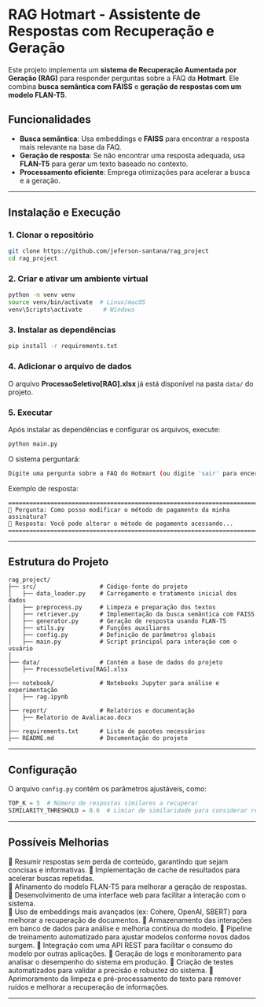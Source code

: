 # RAG Hotmart - Assistente de Respostas com Recuperação e Geração

Este projeto implementa um **sistema de Recuperação Aumentada por Geração (RAG)** para responder perguntas sobre a FAQ da **Hotmart**. Ele combina **busca semântica com FAISS** e **geração de respostas com um modelo FLAN-T5**.

##  **Funcionalidades**
-  **Busca semântica**: Usa embeddings e **FAISS** para encontrar a resposta mais relevante na base da FAQ.
-  **Geração de resposta**: Se não encontrar uma resposta adequada, usa **FLAN-T5** para gerar um texto baseado no contexto.
-  **Processamento eficiente**: Emprega otimizações para acelerar a busca e a geração.

---

##  **Instalação e Execução**
###  **1. Clonar o repositório**
```bash
git clone https://github.com/jeferson-santana/rag_project
cd rag_project  
```

###  **2. Criar e ativar um ambiente virtual**
```bash
python -m venv venv
source venv/bin/activate  # Linux/macOS
venv\Scripts\activate      # Windows
```

###  **3. Instalar as dependências**
```bash
pip install -r requirements.txt
```

###  **4. Adicionar o arquivo de dados**
O arquivo **ProcessoSeletivo[RAG].xlsx** já está disponível na pasta `data/` do projeto. 

###  **5. Executar**
Após instalar as dependências e configurar os arquivos, execute:
```bash
python main.py
```

O sistema perguntará:
```bash
Digite uma pergunta sobre a FAQ do Hotmart (ou digite 'sair' para encerrar):
```
Exemplo de resposta:
```
================================================================================
🔹 Pergunta: Como posso modificar o método de pagamento da minha assinatura?
🎯 Resposta: Você pode alterar o método de pagamento acessando...
================================================================================
```

---

##  **Estrutura do Projeto**
```
rag_project/
├── src/                  # Código-fonte do projeto
│   ├── data_loader.py    # Carregamento e tratamento inicial dos dados
│   ├── preprocess.py     # Limpeza e preparação dos textos
│   ├── retriever.py      # Implementação da busca semântica com FAISS
│   ├── generator.py      # Geração de resposta usando FLAN-T5
│   ├── utils.py          # Funções auxiliares
│   ├── config.py         # Definição de parâmetros globais
│   ├── main.py           # Script principal para interação com o usuário
│
├── data/                 # Contém a base de dados do projeto
│   ├── ProcessoSeletivo[RAG].xlsx
│
├── notebook/             # Notebooks Jupyter para análise e experimentação
│   ├── rag.ipynb
│
├── report/               # Relatórios e documentação
│   ├── Relatorio de Avaliacao.docx
│
├── requirements.txt      # Lista de pacotes necessários
├── README.md             # Documentação do projeto
```

---

##  **Configuração**
O arquivo `config.py` contém os parâmetros ajustáveis, como:
```python
TOP_K = 5  # Número de respostas similares a recuperar
SIMILARITY_THRESHOLD = 0.6  # Limiar de similaridade para considerar resposta válida
```

---

##  **Possíveis Melhorias**
🔹 Resumir respostas sem perda de conteúdo, garantindo que sejam concisas e informativas.
🔹 Implementação de cache de resultados para acelerar buscas repetidas.  
🔹 Afinamento do modelo FLAN-T5 para melhorar a geração de respostas.  
🔹 Desenvolvimento de uma interface web para facilitar a interação com o sistema.  
🔹 Uso de embeddings mais avançados (ex: Cohere, OpenAI, SBERT) para melhorar a recuperação de documentos.
🔹 Armazenamento das interações em banco de dados para análise e melhoria contínua do modelo.
🔹 Pipeline de treinamento automatizado para ajustar modelos conforme novos dados surgem.
🔹 Integração com uma API REST para facilitar o consumo do modelo por outras aplicações.
🔹 Geração de logs e monitoramento para analisar o desempenho do sistema em produção.
🔹 Criação de testes automatizados para validar a precisão e robustez do sistema.
🔹 Aprimoramento da limpeza e pré-processamento de texto para remover ruídos e melhorar a recuperação de informações.

---